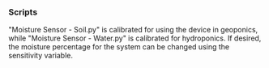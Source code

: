 ### Scripts
"Moisture Sensor - Soil.py" is calibrated for using the device in geoponics, while "Moisture Sensor - Water.py" is calibrated for hydroponics. If desired, the moisture percentage for the system can be changed using the sensitivity variable.
